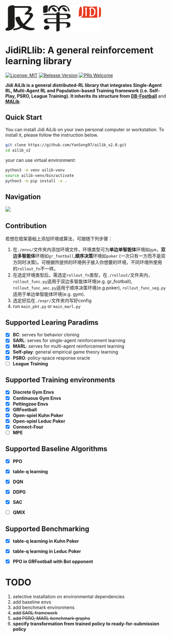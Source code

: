 
<img src="imgs/Jidi%20logo.png" width='300px'>


# JidiRLlib: A general reinforcement learning library
[![License: MIT](https://img.shields.io/badge/License-MIT-yellow.svg)](https://opensource.org/licenses/MIT) 
[![Release Version](https://img.shields.io/badge/release-2.0-red.svg)]()
[![PRs Welcome](https://img.shields.io/badge/PRs-welcome-brightgreen.svg)]()

**Jidi AiLib is a general distributed-RL library that integrates  Single-Agent RL, Multi-Agent RL and Population-based 
Training framework (i.e. Self-Play, PSRO, League Training). It inherits its structure 
from [DB-Football](https://github.com/Shanghai-Digital-Brain-Laboratory/DB-Football)** and **[MALib](https://github.com/sjtu-marl/malib)**.


## Quick Start

You can install Jidi AiLib on your own personal computer or workstation. To install it, please follow the instruction below.

```bash
git clone https://github.com/YanSong97/ailib_v2.0.git
cd ailib_v2
```

your can use virtual environment:
```bash
python3 -m venv ailib-venv
source ailib-venv/bin/activate
python3 -m pip install -e .
```

## Navigation

<img src='https://github.com/jidiai/ai_lib/blob/V2/imgs/Jidi%20Ailib.svg'>


## Contribution
若想在框架基础上添加环境或算法，可跟随下列步骤：
1. 在`./envs/`文件夹内添加环境文件，环境类型可为**单边单智能体**环境如`gym`，**双边多智能体**环境如`gr_football`,**顺序决策**环境如`poker`
(一次只有一方而不是双方同时决策)。可根据所提供的环境例子接入你想要的环境，不同环境所使用的`rollout_fn`不一样。
2. 在选定环境类型后，需选定`rollout_fn`类型，在`./rollout/`文件夹内，`rollout_func.py`适用于双边多智能体环境(e.g. gr_football),
``rollout_func_aec.py``适用于顺序决策环境(e.g.poker), `rollout_func_seg.py`适用于单边单智能体环境(e.g. gym).
3. 选定好后在`./expr/`文件夹内写好config
4. run ``main_pbt.py`` or `main_marl.py`




## Supported Learing Paradims
- [x] **BC**: serves for behavior cloning
- [x] **SARL**: serves for single-agent reinforcement learning
- [x] **MARL**: serves for multi-agent reinforcement learning
- [x] **Self-play**: general empirical game theory learning
- [x] **PSRO**: policy-space response oracle
- [ ] **League Training**

## Supported Training environments
- [x] **Discrete Gym Envs**
- [x] **Continuous Gym Envs**
- [x] **Pettingzoo Envs**
- [x] **GRFootball**
- [x] **Open-spiel Kuhn Poker**
- [x] **Open-spiel Leduc Poker**
- [x] **Connect-Four**
- [ ] **MPE**

## Supported Baseline Algorithms
- [x] **PPO**
- [x] **table-q learning**
- [x] **DQN**
- [x] **DDPG**
- [x] **SAC**
- [ ] **QMIX**


## Supported Benchmarking
- [x] **table-q learning in Kuhn Poker**
- [x] **table-q learning in Leduc Poker**
- [x] **PPO in GRFootball with Bot opponent**




# TODO
1. selective installation on environmental dependencies
2. add baseline envs
3. add benchmark environmens
4. ~~add SARL framework~~
5. ~~add PSRO, MARL benchmark graphs~~
6. **specify transformation from trained policy to ready-for-submission policy**
